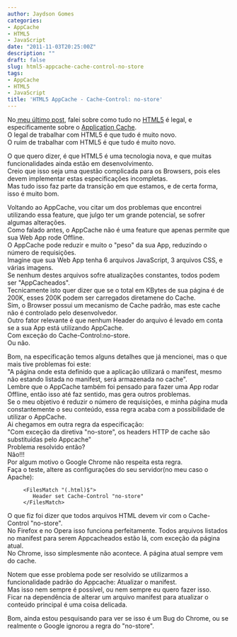 ```yaml
---
author: Jaydson Gomes
categories:
- AppCache
- HTML5
- JavaScript
date: "2011-11-03T20:25:00Z"
description: ""
draft: false
slug: html5-appcache-cache-control-no-store
tags:
- AppCache
- HTML5
- JavaScript
title: 'HTML5 AppCache - Cache-Control: no-store'
---
```


No[ meu último post](http://jaydson.com/html5-application-cache), falei sobre como tudo no [HTML5](http://www.w3.org/TR/html5/) é legal, e especificamente sobre o [Application Cache](http://www.whatwg.org/specs/web-apps/current-work/multipage/offline.html).  
O legal de trabalhar com HTML5 é que tudo é muito novo.  
O ruim de trabalhar com HTML5 é que tudo é muito novo.  

O que quero dizer, é que HTML5 é uma tecnologia nova, e que muitas funcionalidades ainda estão em desenvolvimento.  
Creio que isso seja uma questão complicada para os Browsers, pois eles devem implementar estas especificações incompletas.  
Mas tudo isso faz parte da transição em que estamos, e de certa forma, isso é muito bom.  

Voltando ao AppCache, vou citar um dos problemas que encontrei utilizando essa feature, que julgo ter um grande potencial, se sofrer algumas alterações.  
Como falado antes, o AppCache não é uma feature que apenas permite que sua Web App rode Offline.  
O AppCache pode reduzir e muito o "peso" da sua App, reduzindo o número de requisições.  
Imagine que sua Web App tenha 6 arquivos JavaScript, 3 arquivos CSS, e várias imagens.  
Se nenhum destes arquivos sofre atualizações constantes, todos podem ser "AppCacheados".  
Tecnicamente isto quer dizer que se o total em KBytes de sua página é de 200K, esses 200K podem ser carregados diretamene do Cache.  
Sim, o Browser possui um mecanismo de Cache padrão, mas este cache não é controlado pelo desenvolvedor.  
Outro fator relevante é que nenhum Header do arquivo é levado em conta se a sua App está utilizando AppCache.  
Com exceção do Cache-Control:no-store.  
Ou não.  

Bom, na especificação temos alguns detalhes que já mencionei, mas o que mais tive problemas foi este:  
"A página onde esta definido que a aplicação utilizará o manifest, mesmo não estando listada no manifest, será armazenada no cache".  
Lembre que o AppCache também foi pensado para fazer uma App rodar Offline, então isso até faz sentido, mas gera outros problemas.  
Se o meu objetivo é reduzir o número de requisições, e minha página muda constantemente o seu conteúdo, essa regra acaba com a possibilidade de utilizar o AppCache.  
Ai chegamos em outra regra da especificação:  
"Com exceção da diretiva "no-store", os headers HTTP de cache são substituídas pelo Appcache"  
Problema resolvido então?  
Não!!!  
Por algum motivo o Google Chrome não respeita esta regra.  
Faça o teste, altere as configurações do seu servidor(no meu caso o Apache):  
```
	 <FilesMatch "(.html)$">
	 	Header set Cache-Control "no-store"
	 </FilesMatch>
```
O que fiz foi dizer que todos arquivos HTML devem vir com o Cache-Control "no-store".  
No Firefox e no Opera isso funciona perfeitamente. Todos arquivos listados no manifest para serem Appcacheados estão lá, com exceção da página atual.  
No Chrome, isso simplesmente não acontece. A página atual sempre vem do cache.  

Notem que esse problema pode ser resolvido se utilizarmos a funcionalidade padrão do Appcache: Atualizar o manifest.  
Mas isso nem sempre é possível, ou nem sempre eu quero fazer isso.  
Ficar na dependência de alterar um arquivo manifest para atualizar o conteúdo principal é uma coisa delicada.  

Bom, ainda estou pesquisando para ver se isso é um Bug do Chrome, ou se realmente o Google ignorou a regra do "no-store".  
